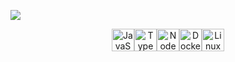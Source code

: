 <a href="https://github.com/LinucxMD"><img src="https://cardivo.vercel.app/api?name=YusupKakuu&description=Hi,%20Im%20Npnpicyy%20and%20i%20love%20watching%20Anime&image=https://telegra.ph/file/d8c61365e04b2da52871a.jpg/revision/latest?cb=20200606024545&usqp=CAU&usqp=CAU&backgroundColor=%23ecf0f1&instagram=yusupk_.&github=HindiaFtNpc&pattern=leaf&colorPattern=%23eaeaea" /><a>
</p>
<p align="center">
<a href="https://developer.mozilla.org/en-US/docs/Web/JavaScript" target="_blank" rel="noreferrer"><img src="https://raw.githubusercontent.com/danielcranney/readme-generator/main/public/icons/skills/javascript-colored.svg" width="36" height="36" alt="JavaScript" /></a><a href="https://www.typescriptlang.org/" target="_blank" rel="noreferrer"><img src="https://raw.githubusercontent.com/danielcranney/readme-generator/main/public/icons/skills/typescript-colored.svg" width="36" height="36" alt="TypeScript" /></a><a href="https://nodejs.org/en/" target="_blank" rel="noreferrer"><img src="https://raw.githubusercontent.com/danielcranney/readme-generator/main/public/icons/skills/nodejs-colored.svg" width="36" height="36" alt="NodeJS" /></a><a href="https://www.mongodb.com/" target="_blank" rel="noreferrer"><img src="https://raw.githubusercontent.com/danielcranney/readme-generator/main/public/icons/skills/docker-colored.svg" width="36" height="36" alt="Docker" /></a><a href="https://www.linux.org" target="_blank" rel="noreferrer"><img src="https://raw.githubusercontent.com/danielcranney/readme-generator/main/public/icons/skills/linux-colored.svg" width="36" height="36" alt="Linux" /></a>
</p>
